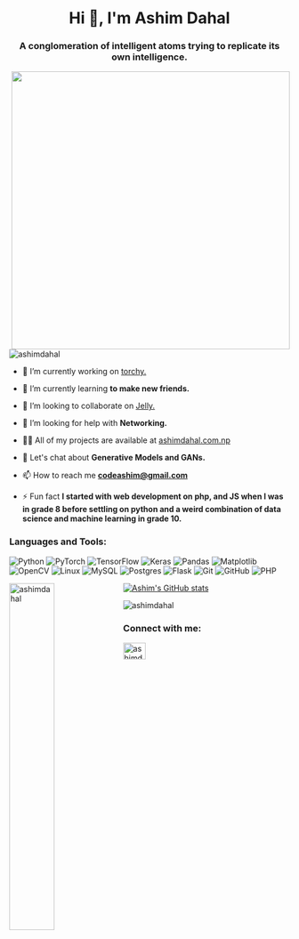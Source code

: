 <h1 align="center">Hi 👋, I'm Ashim Dahal</h1>
<h3 align="center">A conglomeration of intelligent atoms trying to replicate its own intelligence.</h3>

<img align="right" width='500' src="https://art-twerks.com/wp-content/uploads/2018/10/ai-head-android-robot-artist.gif">

<p align="left"> <img src="https://komarev.com/ghpvc/?username=ashimdahal&label=Profile%20views&color=0e75b6&style=flat" alt="ashimdahal" /> </p>

- 🔭 I’m currently working on [torchy.](https://github.com/ashimdahal/easy-torch)

- 🌱 I’m currently learning **to make new friends.**

- 👯 I’m looking to collaborate on [Jelly.](https://github.com/ashimdahal/jelly)

- 🤝 I’m looking for help with **Networking.**

- 👨‍💻 All of my projects are available at [ashimdahal.com.np](ashimdahal.com.np)

- 💬 Let's chat about **Generative Models and GANs.**

- 📫 How to reach me **codeashim@gmail.com**

- ⚡ Fun fact **I started with web development on php, and JS when I was in grade 8 before settling on python and a weird combination of data science and machine learning in grade 10.**


<h3 align="left">Languages and Tools:</h3>
<p align="left"> 
  
![Python](https://img.shields.io/badge/python-3670A0?style=for-the-badge&logo=python&logoColor=ffdd54)
![PyTorch](https://img.shields.io/badge/PyTorch-%23EE4C2C.svg?style=for-the-badge&logo=PyTorch&logoColor=white)
![TensorFlow](https://img.shields.io/badge/TensorFlow-%23FF6F00.svg?style=for-the-badge&logo=TensorFlow&logoColor=white)
![Keras](https://img.shields.io/badge/Keras-%23D00000.svg?style=for-the-badge&logo=Keras&logoColor=white)
![Pandas](https://img.shields.io/badge/pandas-%23150458.svg?style=for-the-badge&logo=pandas&logoColor=white)
![Matplotlib](https://img.shields.io/badge/Matplotlib-%23ffffff.svg?style=for-the-badge&logo=Matplotlib&logoColor=black)
![OpenCV](https://img.shields.io/badge/opencv-%23white.svg?style=for-the-badge&logo=opencv&logoColor=white)
![Linux](https://img.shields.io/badge/Linux-FCC624?style=for-the-badge&logo=linux&logoColor=black)
![MySQL](https://img.shields.io/badge/mysql-%2300f.svg?style=for-the-badge&logo=mysql&logoColor=white)
![Postgres](https://img.shields.io/badge/postgres-%23316192.svg?style=for-the-badge&logo=postgresql&logoColor=white)
![Flask](https://img.shields.io/badge/flask-%23000.svg?style=for-the-badge&logo=flask&logoColor=white)
![Git](https://img.shields.io/badge/git-%23F05033.svg?style=for-the-badge&logo=git&logoColor=white)
![GitHub](https://img.shields.io/badge/github-%23121011.svg?style=for-the-badge&logo=github&logoColor=white)
![PHP](https://img.shields.io/badge/php-%23777BB4.svg?style=for-the-badge&logo=php&logoColor=white)

</p>

<p><img width="40%" align="left" src="https://github-readme-stats.vercel.app/api/top-langs?username=ashimdahal&show_icons=true&layout=compact&theme=radical&hide=dart,css,HTML,scss" alt="ashimdahal" /></p>

<!-- <p>&nbsp;<img width="55%" align="center" src="https://github-readme-stats-git-masterrstaa-rickstaa.vercel.app/api" alt="ashimdahal" /></p> -->
<!-- ![Ashim's GitHub stats](https://github-readme-stats.vercel.app/api?username=ashimdahal&show_icons=true&locale=en&count_private=true&theme=radical) -->
<div width='56%'>

[![Ashim's GitHub stats](https://github-readme-stats.vercel.app/api?username=ashimdahal&count_private=true&theme=radical&show_icons=true)](https://github.com/ashimdahal)

</div>
<p><img align="center" src="https://github-readme-streak-stats.herokuapp.com/?user=ashimdahal&theme=radical" alt="ashimdahal" /></p>

<h3 align="left">Connect with me:</h3>
<p align="left">
<a href="https://linkedin.com/in/ashimdahal" target="blank"><img align="center" src="https://raw.githubusercontent.com/rahuldkjain/github-profile-readme-generator/master/src/images/icons/Social/linked-in-alt.svg" alt="ashimdahal" height="30" width="40" /></a>
</p>
